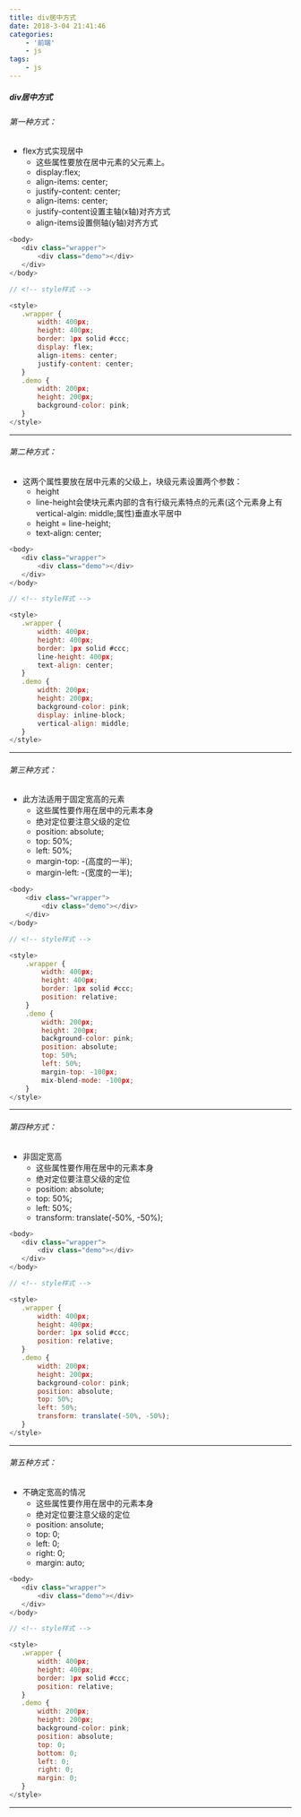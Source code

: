 ```yaml
---
title: div居中方式
date: 2018-3-04 21:41:46
categories: 
    - '前端'
    - js
tags: 
    - js
---
```

##### div居中方式
###### 第一种方式：
+ flex方式实现居中
    - 这些属性要放在居中元素的父元素上。
    - display:flex;
    - align-items: center;
    - justify-content: center;
    - align-items: center;
    - justify-content设置主轴(x轴)对齐方式
    - align-items设置侧轴(y轴)对齐方式
 ```javascript
<body>
    <div class="wrapper">
        <div class="demo"></div>
    </div>
</body>

// <!-- style样式 -->

<style>
    .wrapper {
        width: 400px;
        height: 400px;
        border: 1px solid #ccc;
        display: flex;
        align-items: center;
        justify-content: center;
    }
    .demo {
        width: 200px;
        height: 200px;
        background-color: pink;
    }
</style>
 ```
---
###### 第二种方式：
+ 这两个属性要放在居中元素的父级上，块级元素设置两个参数：
    - height
    - line-height会使块元素内部的含有行级元素特点的元素(这个元素身上有vertical-algin: middle;属性)垂直水平居中
    - height = line-height;
    - text-align: center;
 ```javascript
<body>
    <div class="wrapper">
        <div class="demo"></div>
    </div>
</body>

// <!-- style样式 -->

<style>
    .wrapper {
        width: 400px;
        height: 400px;
        border: 1px solid #ccc;
        line-height: 400px;
        text-align: center;
    }
    .demo {
        width: 200px;
        height: 200px;
        background-color: pink;
        display: inline-block;
        vertical-align: middle;
    }
</style>
 ```
---
###### 第三种方式：
+ 此方法适用于固定宽高的元素
    - 这些属性要作用在居中的元素本身
    - 绝对定位要注意父级的定位
    - position: absolute;
    - top: 50%;
    - left: 50%;
    - margin-top: -(高度的一半);
    - margin-left: -(宽度的一半);
```javascript
<body>
    <div class="wrapper">
        <div class="demo"></div>
    </div>
</body>

// <!-- style样式 -->

<style>
    .wrapper {
        width: 400px;
        height: 400px;
        border: 1px solid #ccc;
        position: relative;
    }
    .demo {
        width: 200px;
        height: 200px;
        background-color: pink;
        position: absolute;
        top: 50%;
        left: 50%;
        margin-top: -100px;
        mix-blend-mode: -100px;
    }
</style>
```
---
###### 第四种方式：
+ 非固定宽高
    - 这些属性要作用在居中的元素本身
    - 绝对定位要注意父级的定位
    - position: absolute;
    - top: 50%;
    - left: 50%;
    - transform: translate(-50%, -50%);
 ```javascript
<body>
    <div class="wrapper">
        <div class="demo"></div>
    </div>
</body>

// <!-- style样式 -->

<style>
    .wrapper {
        width: 400px;
        height: 400px;
        border: 1px solid #ccc;
        position: relative;
    }
    .demo {
        width: 200px;
        height: 200px;
        background-color: pink;
        position: absolute;
        top: 50%;
        left: 50%;
        transform: translate(-50%, -50%);
    }
</style>
 ```
---
###### 第五种方式：
+ 不确定宽高的情况
    - 这些属性要作用在居中的元素本身
    - 绝对定位要注意父级的定位
    - position: ansolute;
    - top: 0;
    - left: 0;
    - right: 0;
    - margin: auto;
 ```javascript
<body>
    <div class="wrapper">
        <div class="demo"></div>
    </div>
</body>

// <!-- style样式 -->

<style>
    .wrapper {
        width: 400px;
        height: 400px;
        border: 1px solid #ccc;
        position: relative;
    }
    .demo {
        width: 200px;
        height: 200px;
        background-color: pink;
        position: absolute;
        top: 0;
        bottom: 0;
        left: 0;
        right: 0;
        margin: 0;
    }
</style>
 ```
---

